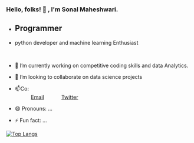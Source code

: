 ### Hello, folks! 👋 , I'm Sonal Maheshwari.
*  ## Programmer
*  python developer and machine learning Enthusiast
 <br>


<!--**sonalgaggar/sonalgaggar** is a ✨ _special_ ✨ repository because its `README.md` (this file) appears on your GitHub profile.- 🌱 I’m currently learning  - 🤔 I’m looking for help with ...
- 💬 Ask me about ...

Here are some ideas to get you started: -->
- 🔭 I’m currently working on  competitive coding skills and data Analytics.

- 👯 I’m looking to collaborate on data science projects

- 📫Co: <br>
&nbsp;&nbsp;&nbsp;&nbsp;&nbsp;&nbsp;&nbsp;&nbsp;&nbsp;&nbsp; [Email](gaggarsona15@gmail.com)
&nbsp;&nbsp;&nbsp;&nbsp;&nbsp;&nbsp;&nbsp;&nbsp;&nbsp;&nbsp; [Twitter](https://www.twitter.com/cmvnk)
- 😄 Pronouns: ...
- ⚡ Fun fact: ...


[![Top Langs](https://github-readme-stats.vercel.app/api/top-langs/?username=sonalgaggar&layout=compact&show_icons=true)](https://github.com/sonalgaggar/github-readme-stats)
